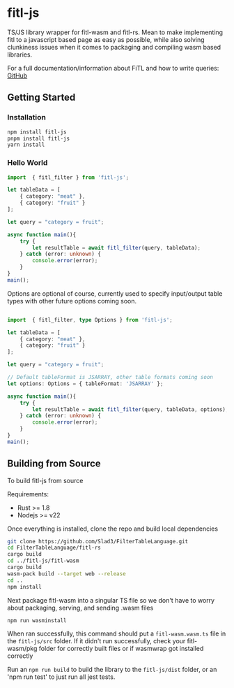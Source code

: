 # fitl-js

TS/JS library wrapper for fitl-wasm and fitl-rs. Mean to make implementing fitl to a javascript based page as easy as possible, while also solving clunkiness issues when it comes to packaging and compiling wasm based libraries.

For a full documentation/information about FiTL and how to write
queries: [GitHub](https://github.com/Slad3/FilterTableLanguage)

## Getting Started

### Installation
```bash
npm install fitl-js
pnpm install fitl-js
yarn install
```

### Hello World

```typescript
import  { fitl_filter } from 'fitl-js';

let tableData = [
    { category: "meat" },
    { category: "fruit" }
];

let query = "category = fruit";

async function main(){
    try {
        let resultTable = await fitl_filter(query, tableData);
    } catch (error: unknown) {
        console.error(error);
    }
}
main();
```

Options are optional of course, currently used to specify input/output table types with other future options coming soon.

```typescript

import  { fitl_filter, type Options } from 'fitl-js';

let tableData = [
    { category: "meat" },
    { category: "fruit" }
];

let query = "category = fruit";

// Default tableFormat is JSARRAY, other table formats coming soon
let options: Options = { tableFormat: 'JSARRAY' };

async function main(){
    try {
        let resultTable = await fitl_filter(query, tableData, options);
    } catch (error: unknown) {
        console.error(error);
    }
}
main();
```

## Building from Source

To build fitl-js from source

Requirements:

- Rust >= 1.8
- Nodejs >= v22

Once everything is installed, clone the repo and build local dependencies

```bash
git clone https://github.com/Slad3/FilterTableLanguage.git
cd FilterTableLanguage/fitl-rs
cargo build
cd ../fitl-js/fitl-wasm
cargo build
wasm-pack build --target web --release
cd ..
npm install
```

Next package fitl-wasm into a singular TS file so we don't have to worry about packaging, serving, and sending .wasm files

```bash
npm run wasminstall
```

When ran successfully, this command should put a `fitl-wasm.wasm.ts` file in the `fitl-js/src` folder. If it didn't run successfully, check your fitl-wasm/pkg folder for correctly built files or if wasmwrap got installed correctly

Run an `npm run build` to build the library to the `fitl-js/dist` folder, or an 'npm run test' to just run all jest tests.